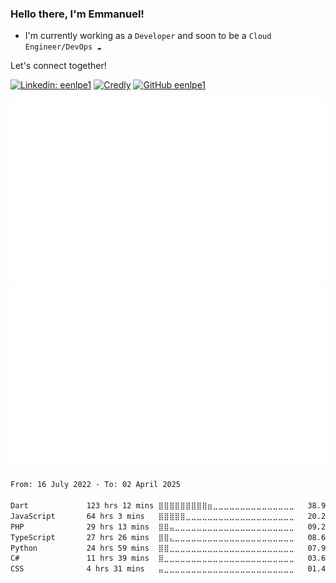 ### Hello there, I'm Emmanuel!

- I'm currently working as a ```Developer``` and soon to be a ```Cloud Engineer/DevOps ☁️```

Let's connect together!

[![Linkedin: eenlpe1](https://img.shields.io/badge/-eenlpe1-blue?style=flat-square&logo=Linkedin&logoColor=white&link=https://www.linkedin.com/in/eenlpe1/)](https://www.linkedin.com/in/eenlpe1/)
[![Credly](https://img.shields.io/badge/Credly-005850?logo=credly&logoColor=#FF6A00)](https://www.credly.com/users/eenlpe1/badges)
[![GitHub eenlpe1](https://img.shields.io/github/followers/eenlpe1?label=followers&style=social)](https://github.com/eenlpe1)

<p align="center">
  <img src="https://github.com/eenlpe1/eenlpe1/blob/master/generated/languages.svg#gh-dark-mode-only" />
  <img src="https://github.com/eenlpe1/eenlpe1/blob/master/generated/overview.svg#gh-dark-mode-only" />
</p>

<!--START_SECTION:waka-->

```txt
From: 16 July 2022 - To: 02 April 2025

Dart             123 hrs 12 mins ⣿⣿⣿⣿⣿⣿⣿⣿⣿⣶⣀⣀⣀⣀⣀⣀⣀⣀⣀⣀⣀⣀⣀⣀⣀   38.98 %
JavaScript       64 hrs 3 mins   ⣿⣿⣿⣿⣿⣀⣀⣀⣀⣀⣀⣀⣀⣀⣀⣀⣀⣀⣀⣀⣀⣀⣀⣀⣀   20.27 %
PHP              29 hrs 13 mins  ⣿⣿⣤⣀⣀⣀⣀⣀⣀⣀⣀⣀⣀⣀⣀⣀⣀⣀⣀⣀⣀⣀⣀⣀⣀   09.25 %
TypeScript       27 hrs 26 mins  ⣿⣿⣄⣀⣀⣀⣀⣀⣀⣀⣀⣀⣀⣀⣀⣀⣀⣀⣀⣀⣀⣀⣀⣀⣀   08.68 %
Python           24 hrs 59 mins  ⣿⣿⣀⣀⣀⣀⣀⣀⣀⣀⣀⣀⣀⣀⣀⣀⣀⣀⣀⣀⣀⣀⣀⣀⣀   07.91 %
C#               11 hrs 39 mins  ⣿⣀⣀⣀⣀⣀⣀⣀⣀⣀⣀⣀⣀⣀⣀⣀⣀⣀⣀⣀⣀⣀⣀⣀⣀   03.69 %
CSS              4 hrs 31 mins   ⣤⣀⣀⣀⣀⣀⣀⣀⣀⣀⣀⣀⣀⣀⣀⣀⣀⣀⣀⣀⣀⣀⣀⣀⣀   01.43 %
```

<!--END_SECTION:waka-->
